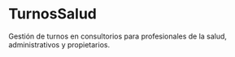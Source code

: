 # TurnosSalud
Gestión de turnos en consultorios para profesionales de la salud, administrativos y propietarios.
